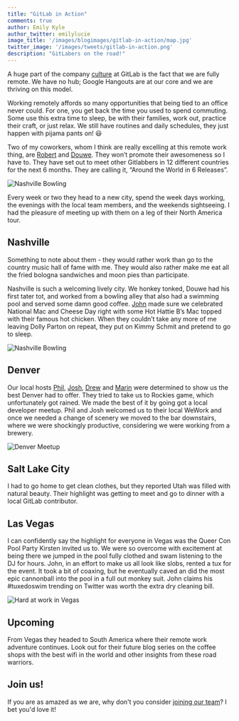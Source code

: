 ```yaml
---
title: "GitLab in Action"
comments: true
author: Emily Kyle
author_twitter: emilylucie
image_title: '/images/blogimages/gitlab-in-action/map.jpg'
twitter_image: '/images/tweets/gitlab-in-action.png'
description: "GitLabers on the road!"
---
```


A huge part of the company [culture] at GitLab is the fact that we are fully remote.
We have no hub; Google Hangouts are at our core and we are thriving on this model.

Working remotely affords so many opportunities that being tied to an office never could.
For one, you get back the time you used to spend commuting. Some use this extra time to
sleep, be with their families, work out, practice their craft, or just relax.
We still have routines and daily schedules, they just happen with pijama pants on! 😃

<!-- more -->

Two of my coworkers, whom I think are really excelling at this remote work thing,
are [Robert] and [Douwe]. They won’t promote their awesomeness so I have to.
They have set out to meet other Gitlabbers in 12 different countries for the next
6 months. They are calling it, “Around the World in 6 Releases”.

![Nashville Bowling](/images/blogimages/gitlab-in-action/nashville_work.jpg)

Every week or two they head to a new city, spend the week days working, the evenings with
the local team members, and the weekends sightseeing. I had the pleasure of meeting up
with them on a leg of their North America tour.

## Nashville

Something to note about them - they would rather work than go to the country music hall
of fame with me. They would also rather make me eat all the fried bologna sandwiches
and moon pies than participate.

Nashville is such a welcoming lively city. We honkey tonked, Douwe had his first tater tot,
and worked from a bowling alley that also had a swimming pool and served some damn good coffee.
[John] made sure we celebrated National Mac and Cheese Day right with some Hot Hattie B’s Mac
topped with their famous hot chicken. When they couldn’t take any more of me leaving Dolly Parton
on repeat, they put on Kimmy Schmit and pretend to go to sleep.

![Nashville Bowling](/images/blogimages/gitlab-in-action/nashville.jpg)

## Denver

Our local hosts [Phil], [Josh], [Drew] and [Marin] were determined to show us the best Denver had to offer.
They tried to take us to Rockies game, which unfortunately got rained. We made the best of it
by going got a local developer meetup. Phil and Josh welcomed us to their local WeWork and once
we needed a change of scenery we moved to the bar downstairs, where we were shockingly productive,
considering we were working from a brewery.

![Denver Meetup](/images/blogimages/gitlab-in-action/denver.jpg)

## Salt Lake City

I had to go home to get clean clothes, but they reported Utah was filled with natural beauty.
Their highlight was getting to meet and go to dinner with a local GitLab contributor.

## Las Vegas

I can confidently say the highlight for everyone in Vegas was the Queer Con Pool Party Kirsten invited us to.
We were so overcome with excitement at being there we jumped in the pool fully clothed and swam
listening to the DJ for hours. John, in an effort to make us all look like slobs, rented a tux
for the event. It took a bit of coaxing, but he eventually caved an did the most epic cannonball
into the pool in a full out monkey suit. John claims his #tuxedoswim trending on Twitter
was worth the extra dry cleaning bill.

![Hard at work in Vegas](/images/blogimages/gitlab-in-action/vegas.jpg)

## Upcoming

From Vegas they headed to South America where their remote work adventure continues.
Look out for their future blog series on the coffee shops with the best wifi
in the world and other insights from these road warriors.

## Join us!

If you are as amazed as we are, why don't you consider [joining our team][jobs]? I bet you'd love it! <i class="fa fa-gitlab fa-fw" style="color:rgb(252,109,38); font-size:.85em" aria-hidden="true"></i>


<!-- identifiers -->

[culture]: https://about.gitlab.com/culture/
[Douwe]: https://twitter.com/DouweM
[Drew]: https://twitter.com/drewblessing
[jobs]: https://about.gitlab.com/jobs/
[John]: https://twitter.com/northrup
[Josh]: https://twitter.com/wredej
[marin]: https://twitter.com/maxlazio
[Phil]: https://twitter.com/pmanjr311
[Robert]: https://twitter.com/rspeicher
